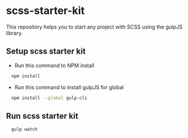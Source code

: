 # scss-starter-kit

This repository helps you to start any project with SCSS using the gulpJS library. 

## Setup scss starter kit
- Run this command to NPM install

```bash
  npm install
```
- Run this command to install gulpJS for global 
```bash
  npm install --global gulp-cli
```

## Run scss starter kit

```bash
  gulp watch
```

